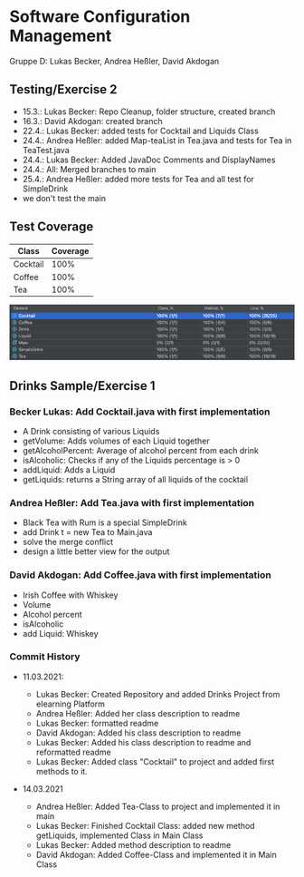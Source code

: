 # Software Configuration Management 
Gruppe D: Lukas Becker, Andrea Heßler, David Akdogan
## Testing/Exercise 2 ## 
- 15.3.: Lukas Becker: Repo Cleanup, folder structure, created branch 
- 16.3.: David Akdogan: created branch 
- 22.4.: Lukas Becker: added tests for Cocktail and Liquids Class 
- 24.4.: Andrea Heßler: added Map-teaList in Tea.java and tests for Tea in TeaTest.java
- 24.4.: Lukas Becker: Added JavaDoc Comments and DisplayNames
- 24.4.: All: Merged branches to main
- 25.4.: Andrea Heßler: added more tests for Tea and all test for SimpleDrink
- we don't test the main
## Test Coverage 
| Class | Coverage |
---| ---|
| Cocktail | 100% |
| Coffee | 100% |
| Tea | 100% 

![Test Coverage of Project](Coverage.png) 
## Drinks Sample/Exercise 1 ##
### Becker Lukas: Add Cocktail.java with first implementation 
- A Drink consisting of various Liquids
- getVolume: Adds volumes of each Liquid together
- getAlcoholPercent: Average of alcohol percent from each drink
- isAlcoholic: Checks if any of the Liquids percentage is > 0
- addLiquid: Adds a Liquid
- getLiquids: returns a String array of all liquids of the cocktail

### Andrea Heßler: Add Tea.java with first implementation
- Black Tea with Rum is a special SimpleDrink
- add Drink t = new Tea to Main.java
- solve the merge conflict
- design a little better view for the output

### David Akdogan: Add Coffee.java with first implementation
- Irish Coffee with Whiskey
- Volume
- Alcohol percent
- isAlcoholic
- add Liquid: Whiskey

### Commit History

- 11.03.2021: 
  - Lukas Becker: Created Repository and added Drinks Project from elearning Platform
  - Andrea Heßler: Added her class description to readme
  - Lukas Becker: formatted readme
  - David Akdogan: Added his class description to readme
  - Lukas Becker: Added his class description to readme and reformatted readme
  - Lukas Becker: Added class "Cocktail" to project and added first methods to it. 
  
- 14.03.2021
  - Andrea Heßler: Added Tea-Class to project and implemented it in main
  - Lukas Becker: Finished Cocktail Class: added new method getLiquids, implemented Class in Main Class
  - Lukas Becker: Added method description to readme
  - David Akdogan: Added Coffee-Class and implemented it in Main Class
